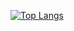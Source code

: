 [![Top Langs](https://github-readme-stats.vercel.app/api/top-langs/?username=dotEpoch&layout=donut&theme=dark)](https://github.com/dotEpoch/github-readme-stats)

<!--
**dotEpoch/dotEpoch** is a ✨ _special_ ✨ repository because its `README.md` (this file) appears on your GitHub profile.

Here are some ideas to get you started:

- 🔭 I’m currently working on ...
- 🌱 I’m currently learning ...
- 👯 I’m looking to collaborate on ...
- 🤔 I’m looking for help with ...
- 💬 Ask me about ...
- 📫 How to reach me: ...
- 😄 Pronouns: ...
- ⚡ Fun fact: ...
-->
